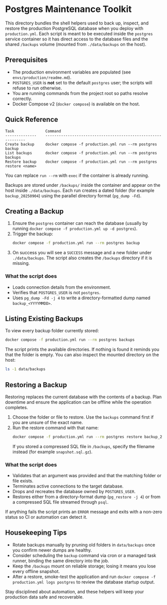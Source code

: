 # Postgres Maintenance Toolkit

This directory bundles the shell helpers used to back up, inspect, and restore the production PostgreSQL database when you deploy with `production.yml`. Each script is meant to be executed inside the `postgres` service container so it has direct access to the database files and the shared `/backups` volume (mounted from `./data/backups` on the host).

## Prerequisites
- The production environment variables are populated (see `envs/production/readme.md`).
- `POSTGRES_USER` is **not** set to the default `postgres` user; the scripts will refuse to run otherwise.
- You are running commands from the project root so paths resolve correctly.
- Docker Compose v2 (`docker compose`) is available on the host.

## Quick Reference
```
Task              Command
--------------    -------------------------------------------------------------
Create backup     docker compose -f production.yml run --rm postgres backup
List backups      docker compose -f production.yml run --rm postgres backups
Restore backup    docker compose -f production.yml run --rm postgres restore <name>
```
You can replace `run --rm` with `exec` if the container is already running.

Backups are stored under `/backups/` inside the container and appear on the host inside `./data/backups`. Each run creates a dated folder (for example `backup_20250904`) using the parallel directory format (`pg_dump -Fd`).

## Creating a Backup
1. Ensure the `postgres` container can reach the database (usually by running `docker compose -f production.yml up -d postgres`).
2. Trigger the backup:
   ```bash
   docker compose -f production.yml run --rm postgres backup
   ```
3. On success you will see a `SUCCESS` message and a new folder under `./data/backups`. The script also creates the `/backups` directory if it is missing.

### What the script does
- Loads connection details from the environment.
- Verifies that `POSTGRES_USER` is not `postgres`.
- Uses `pg_dump -Fd -j 4` to write a directory-formatted dump named `backup_<YYYYMMDD>`.

## Listing Existing Backups
To view every backup folder currently stored:
```bash
docker compose -f production.yml run --rm postgres backups
```
The script prints the available directories. If nothing is found it reminds you that the folder is empty. You can also inspect the mounted directory on the host:
```bash
ls -1 data/backups
```

## Restoring a Backup
Restoring replaces the current database with the contents of a backup. Plan downtime and ensure the application can be offline while the operation completes.

1. Choose the folder or file to restore. Use the `backups` command first if you are unsure of the exact name.
2. Run the restore command with that name:
   ```bash
   docker compose -f production.yml run --rm postgres restore backup_20250904
   ```
   If you stored a compressed SQL file in `/backups`, specify the filename instead (for example `snapshot.sql.gz`).

### What the script does
- Validates that an argument was provided and that the matching folder or file exists.
- Terminates active connections to the target database.
- Drops and recreates the database owned by `POSTGRES_USER`.
- Restores either from a directory-format dump (`pg_restore -j 4`) or from a compressed SQL file streamed through `psql`.

If anything fails the script prints an `ERROR` message and exits with a non-zero status so CI or automation can detect it.

## Housekeeping Tips
- Rotate backups manually by pruning old folders in `data/backups` once you confirm newer dumps are healthy.
- Consider scheduling the `backup` command via cron or a managed task runner, binding the same directory into the job.
- Keep the `/backups` mount on reliable storage; losing it means you lose every offline snapshot.
- After a restore, smoke-test the application and run `docker compose -f production.yml logs postgres` to review the database startup output.

Stay disciplined about automation, and these helpers will keep your production data safe and recoverable.

